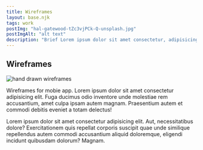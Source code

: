 ```yaml
---
title: Wireframes
layout: base.njk
tags: work
postImg: "hal-gatewood-tZc3vjPCk-Q-unsplash.jpg"
postImgAlt: "alt text"
description: "Brief Lorem ipsum dolor sit amet consectetur, adipisicing elit. Reiciendis expedita fuga molestiae ullam magni. Velit. "
---
```

  <main>
    <section class="container">
      <h1>Wireframes</h1>
      <div class="featured-image">
        <img src="/images/hal-gatewood-tZc3vjPCk-Q-unsplash.jpg" alt="hand drawn wireframes">
      </div>
      <p>Wireframes for mobie app. Lorem ipsum dolor sit amet consectetur adipisicing elit. Fuga ducimus odio inventore unde molestiae rem accusantium, amet culpa ipsam autem magnam. Praesentium autem et commodi debitis eveniet a totam delectus!</p>
      <p>Lorem ipsum dolor sit amet consectetur adipisicing elit. Aut, necessitatibus dolore? Exercitationem quis repellat corporis suscipit quae unde similique repellendus autem commodi accusantium aliquid doloremque, eligendi incidunt quibusdam dolorum? Magnam.</p>
    </section>
  </main>